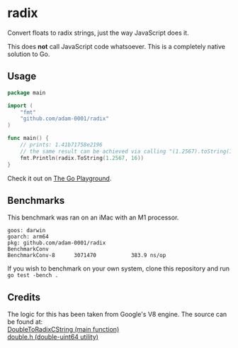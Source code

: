 # radix

Convert floats to radix strings, just the way JavaScript does it.

This does **not** call JavaScript code whatsoever. This is a completely native solution to Go.

## Usage

```go
package main

import (
	"fmt"
	"github.com/adam-0001/radix"
)

func main() {
	// prints: 1.41b71758e2196
	// the same result can be achieved via calling "(1.2567).toString(16)" in JavaScript.
	fmt.Println(radix.ToString(1.2567, 16))
}
```

Check it out on [The Go Playground](https://play.golang.org/p/TiKMW2LnEyH).

## Benchmarks

This benchmark was ran on an iMac with an M1 processor.

```
goos: darwin
goarch: arm64
pkg: github.com/adam-0001/radix
BenchmarkConv
BenchmarkConv-8   	 3071470	       383.9 ns/op
```

If you wish to benchmark on your own system, clone this repository and run `go test -bench .`

## Credits

The logic for this has been taken from Google's V8 engine. The source can be found at: \
[DoubleToRadixCString (main function)](https://github.com/v8/v8/blob/f83601408c3207211bc8eb82a8802b01fd82c775/src/numbers/conversions.cc#L1269) \
[double.h (double-uint64 utility)](https://github.com/v8/v8/blob/f83601408c3207211bc8eb82a8802b01fd82c775/src/numbers/double.h)
